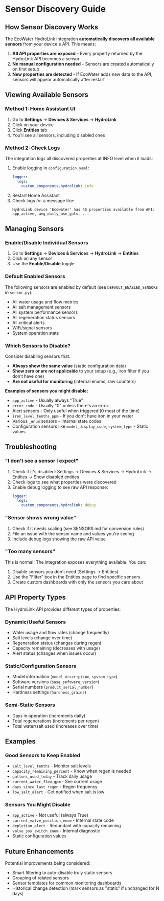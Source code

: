 # Sensor Discovery Guide

## How Sensor Discovery Works

The EcoWater HydroLink integration **automatically discovers all available sensors** from your device's API. This means:

1. **All API properties are exposed** - Every property returned by the HydroLink API becomes a sensor
2. **No manual configuration needed** - Sensors are created automatically on first setup
3. **New properties are detected** - If EcoWater adds new data to the API, sensors will appear automatically after restart

## Viewing Available Sensors

### Method 1: Home Assistant UI
1. Go to **Settings** → **Devices & Services** → **HydroLink**
2. Click on your device
3. Click **Entities** tab
4. You'll see all sensors, including disabled ones

### Method 2: Check Logs
The integration logs all discovered properties at INFO level when it loads:
1. Enable logging in `configuration.yaml`:
   ```yaml
   logger:
     logs:
       custom_components.hydrolink: info
   ```
2. Restart Home Assistant
3. Check logs for a message like:
   ```
   HydroLink device 'Ecowater' has 45 properties available from API: app_active, avg_daily_use_gals, ...
   ```

## Managing Sensors

### Enable/Disable Individual Sensors
1. Go to **Settings** → **Devices & Services** → **HydroLink** → **Entities**
2. Click on any sensor
3. Use the **Enable/Disable** toggle

### Default Enabled Sensors
The following sensors are enabled by default (see `DEFAULT_ENABLED_SENSORS` in `sensor.py`):
- All water usage and flow metrics
- All salt management sensors
- All system performance sensors
- All regeneration status sensors
- All critical alerts
- WiFi/signal sensors
- System operation stats

### Which Sensors to Disable?

Consider disabling sensors that:
- **Always show the same value** (static configuration data)
- **Show zero or are not applicable** to your setup (e.g., iron filter if you don't have one)
- **Are not useful for monitoring** (internal enums, raw counters)

**Examples of sensors you might disable:**
- `app_active` - Usually always "True"
- `error_code` - Usually "0" unless there's an error
- Alert sensors - Only useful when triggered (0 most of the time)
- `iron_level_tenths_ppm` - If you don't have iron in your water
- Various `_enum` sensors - Internal state codes
- Configuration sensors like `model_display_code`, `system_type` - Static values

## Troubleshooting

### "I don't see a sensor I expect"
1. Check if it's disabled: Settings → Devices & Services → HydroLink → Entities → Show disabled entities
2. Check logs to see what properties were discovered
3. Enable debug logging to see raw API response:
   ```yaml
   logger:
     logs:
       custom_components.hydrolink: debug
   ```

### "Sensor shows wrong value"
1. Check if it needs scaling (see SENSORS.md for conversion rules)
2. File an issue with the sensor name and values you're seeing
3. Include debug logs showing the raw API value

### "Too many sensors"
This is normal! The integration exposes everything available. You can:
1. Disable sensors you don't need (Settings → Entities)
2. Use the "Filter" box in the Entities page to find specific sensors
3. Create custom dashboards with only the sensors you care about

## API Property Types

The HydroLink API provides different types of properties:

### Dynamic/Useful Sensors
- Water usage and flow rates (change frequently)
- Salt levels (change over time)
- Regeneration status (changes during regen)
- Capacity remaining (decreases with usage)
- Alert status (changes when issues occur)

### Static/Configuration Sensors
- Model information (`model_description`, `system_type`)
- Software versions (`base_software_version`)
- Serial numbers (`product_serial_number`)
- Hardness settings (`hardness_grains`)

### Semi-Static Sensors
- Days in operation (increments daily)
- Total regenerations (increments per regen)
- Total water/salt used (increases over time)

## Examples

### Good Sensors to Keep Enabled
- `salt_level_tenths` - Monitor salt levels
- `capacity_remaining_percent` - Know when regen is needed
- `gallons_used_today` - Track daily usage
- `current_water_flow_gpm` - See current usage
- `days_since_last_regen` - Regen frequency
- `low_salt_alert` - Get notified when salt is low

### Sensors You Might Disable
- `app_active` - Not useful (always True)
- `current_valve_position_enum` - Internal state code
- `depletion_alert` - Redundant with capacity remaining
- `valve_pos_switch_enum` - Internal diagnostic
- Static configuration values

## Future Enhancements

Potential improvements being considered:
- Smart filtering to auto-disable truly static sensors
- Grouping of related sensors
- Sensor templates for common monitoring dashboards
- Historical change detection (mark sensors as "static" if unchanged for N days)

